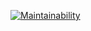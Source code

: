 [![Maintainability](https://api.codeclimate.com/v1/badges/9b648d4eb296c986fa52/maintainability)](https://codeclimate.com/github/anisimovann/Anisimova_PO_metodologies/maintainability)
